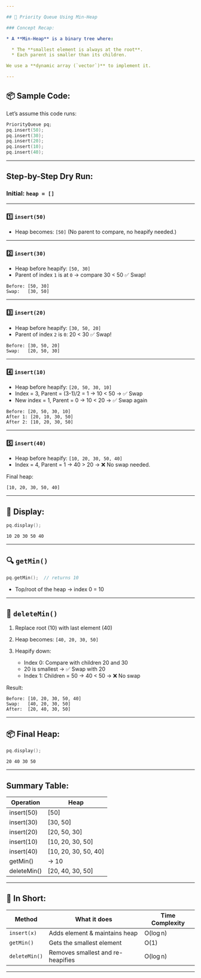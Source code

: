 ```yaml
---

## 🧠 Priority Queue Using Min-Heap

### Concept Recap:

* A **Min-Heap** is a binary tree where:

  * The **smallest element is always at the root**.
  * Each parent is smaller than its children.

We use a **dynamic array (`vector`)** to implement it.

---
```


## 📦 Sample Code:

Let’s assume this code runs:

```cpp
PriorityQueue pq;
pq.insert(50);
pq.insert(30);
pq.insert(20);
pq.insert(10);
pq.insert(40);
```

---

## Step-by-Step Dry Run:

### Initial: `heap = []`

---

### 1️⃣ `insert(50)`

* Heap becomes: `[50]`
  (No parent to compare, no heapify needed.)

---

### 2️⃣ `insert(30)`

* Heap before heapify: `[50, 30]`
* Parent of index `1` is at `0` → compare 30 < 50
  ✅ Swap!

```
Before: [50, 30]
Swap:   [30, 50]
```

---

### 3️⃣ `insert(20)`

* Heap before heapify: `[30, 50, 20]`
* Parent of index `2` is `0`: 20 < 30
  ✅ Swap!

```
Before: [30, 50, 20]
Swap:   [20, 50, 30]
```

---

### 4️⃣ `insert(10)`

* Heap before heapify: `[20, 50, 30, 10]`
* Index = 3, Parent = (3-1)/2 = 1 → 10 < 50 → ✅ Swap
* New index = 1, Parent = 0 → 10 < 20 → ✅ Swap again

```
Before: [20, 50, 30, 10]
After 1: [20, 10, 30, 50]
After 2: [10, 20, 30, 50]
```

---

### 5️⃣ `insert(40)`

* Heap before heapify: `[10, 20, 30, 50, 40]`
* Index = 4, Parent = 1 → 40 > 20 → ❌ No swap needed.

Final heap:

```
[10, 20, 30, 50, 40]
```

---

## 🌟 Display:

```cpp
pq.display();
```

```
10 20 30 50 40
```

---

## 🔍 `getMin()`

```cpp
pq.getMin();  // returns 10
```

* Top/root of the heap → index 0 = 10

---

## 🔄 `deleteMin()`

1. Replace root (10) with last element (40)
2. Heap becomes: `[40, 20, 30, 50]`
3. Heapify down:

   * Index 0: Compare with children 20 and 30
   * 20 is smallest → ✅ Swap with 20
   * Index 1: Children = 50 → 40 < 50 → ❌ No swap

Result:

```
Before: [10, 20, 30, 50, 40]
Swap:   [40, 20, 30, 50]
After:  [20, 40, 30, 50]
```

---

## 📦 Final Heap:

```cpp
pq.display();
```

```
20 40 30 50
```

---

## Summary Table:

| Operation   | Heap                  |
| ----------- | --------------------- |
| insert(50)  | \[50]                 |
| insert(30)  | \[30, 50]             |
| insert(20)  | \[20, 50, 30]         |
| insert(10)  | \[10, 20, 30, 50]     |
| insert(40)  | \[10, 20, 30, 50, 40] |
| getMin()    | → 10                  |
| deleteMin() | \[20, 40, 30, 50]     |

---

## 🔁 In Short:

| Method        | What it does                      | Time Complexity |
| ------------- | --------------------------------- | --------------- |
| `insert(x)`   | Adds element & maintains heap     | O(log n)        |
| `getMin()`    | Gets the smallest element         | O(1)            |
| `deleteMin()` | Removes smallest and re-heapifies | O(log n)        |

---